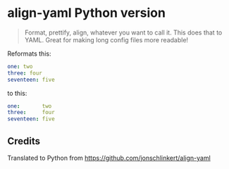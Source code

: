 # align-yaml Python version

> Format, prettify, align, whatever you want to call it. This does that to YAML. Great for making long config files more readable!

Reformats this:

```yaml
one: two
three: four
seventeen: five
```

to this:

```yaml
one:       two
three:     four
seventeen: five
```

## Credits

Translated to Python from https://github.com/jonschlinkert/align-yaml
